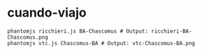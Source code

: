 # cuando-viajo


```
phantomjs ricchieri.js BA-Chascomus # Output: ricchieri-BA-Chascomus.png
phantomjs vtc.js Chascomus-BA # Output: vtc-Chascomus-BA.png
```
